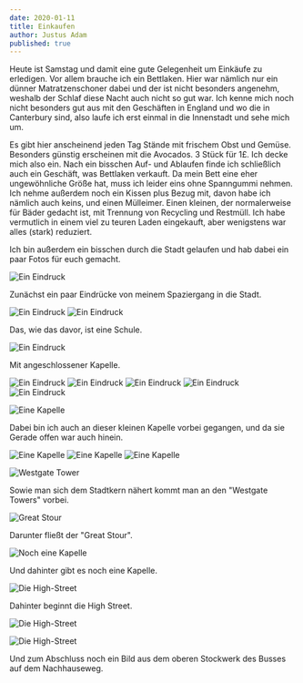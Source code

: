 ```yaml
---
date: 2020-01-11
title: Einkaufen
author: Justus Adam
published: true
---
```


Heute ist Samstag und damit eine gute Gelegenheit um Einkäufe zu erledigen. Vor
allem brauche ich ein Bettlaken. Hier war nämlich nur ein dünner
Matratzenschoner dabei und der ist nicht besonders angenehm, weshalb der Schlaf
diese Nacht auch nicht so gut war. Ich kenne mich noch nicht besonders gut aus
mit den Geschäften in England und wo die in Canterbury sind, also laufe ich erst
einmal in die Innenstadt und sehe mich um.

Es gibt hier anscheinend jeden Tag Stände mit frischem Obst und Gemüse.
Besonders günstig erscheinen mit die Avocados. 3 Stück für 1£. Ich decke mich
also ein. Nach ein bisschen Auf- und Ablaufen finde ich schließlich auch ein
Geschäft, was Bettlaken verkauft. Da mein Bett eine eher ungewöhnliche Größe
hat, muss ich leider eins ohne Spanngummi nehmen. Ich nehme außerdem noch ein
Kissen plus Bezug mit, davon habe ich nämlich auch keins, und einen Mülleimer.
Einen kleinen, der normalerweise für Bäder gedacht ist, mit Trennung von
Recycling und Restmüll. Ich habe vermutlich in einem viel zu teuren Laden
eingekauft, aber wenigstens war alles (stark) reduziert.

Ich bin außerdem ein bisschen durch die Stadt gelaufen und hab dabei ein paar
Fotos für euch gemacht.

![Ein Eindruck](/images/england-blog/shopping/misc-2.jpg)

Zunächst ein paar Eindrücke von meinem Spaziergang in die Stadt.

![Ein Eindruck](/images/england-blog/shopping/misc-3.jpg)
![Ein Eindruck](/images/england-blog/shopping/misc-5.jpg)

Das, wie das davor, ist eine Schule.

![Ein Eindruck](/images/england-blog/shopping/misc-6.jpg)

Mit angeschlossener Kapelle.

![Ein Eindruck](/images/england-blog/shopping/misc-7.jpg)
![Ein Eindruck](/images/england-blog/shopping/misc-8.jpg)
![Ein Eindruck](/images/england-blog/shopping/misc-9.jpg)
![Ein Eindruck](/images/england-blog/shopping/misc-10.jpg)
![Ein Eindruck](/images/england-blog/shopping/misc-11.jpg)

![Eine Kapelle](/images/england-blog/shopping/chapel-1.jpg)

Dabei bin ich auch an dieser kleinen Kapelle vorbei gegangen, und da sie Gerade
offen war auch hinein.

![Eine Kapelle](/images/england-blog/shopping/chapel-2.jpg)
![Eine Kapelle](/images/england-blog/shopping/chapel-3.jpg)
![Eine Kapelle](/images/england-blog/shopping/chapel-4.jpg)

![Westgate Tower](/images/england-blog/shopping/gate-1.jpg)

Sowie man sich dem Stadtkern nähert kommt man an den "Westgate Towers" vorbei.

![Great Stour](/images/england-blog/shopping/gate-2.jpg)

Darunter fließt der "Great Stour".

![Noch eine Kapelle](/images/england-blog/shopping/gate-3.jpg)

Und dahinter gibt es noch eine Kapelle.

![Die High-Street](/images/england-blog/shopping/high-street-1.jpg)

Dahinter beginnt die High Street.

![Die High-Street](/images/england-blog/shopping/high-street-2.jpg)

![Die High-Street](/images/england-blog/shopping/on-bus.jpg)

Und zum Abschluss noch ein Bild aus dem oberen Stockwerk des Busses auf dem
Nachhauseweg.
